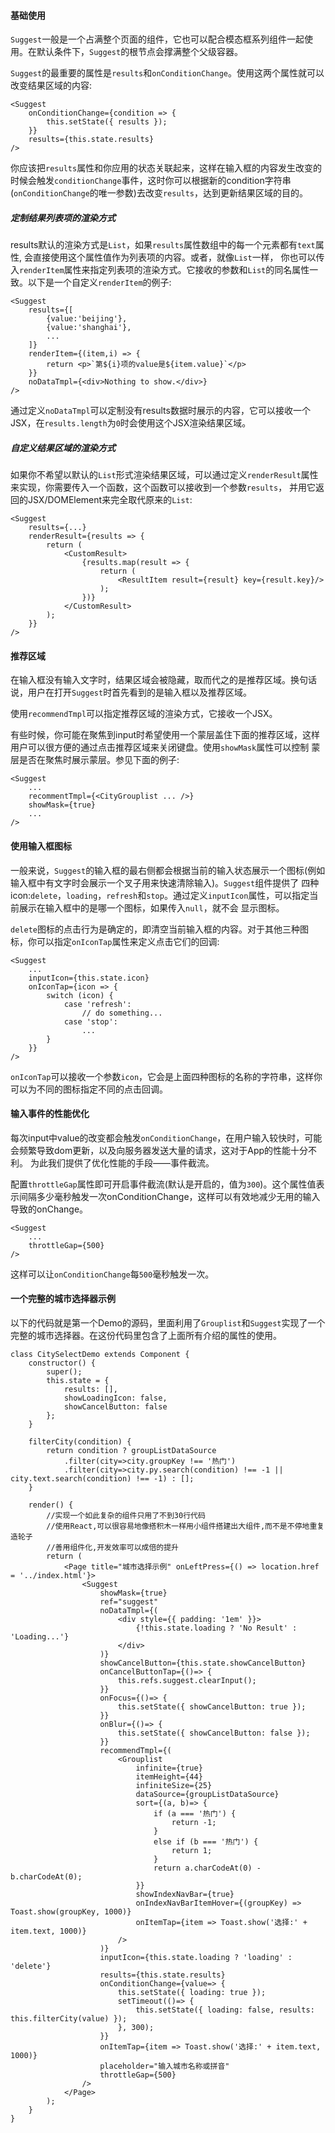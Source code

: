 #### 基础使用

`Suggest`一般是一个占满整个页面的组件，它也可以配合模态框系列组件一起使用。在默认条件下，`Suggest`的根节点会撑满整个父级容器。

`Suggest`的最重要的属性是`results`和`onConditionChange`。使用这两个属性就可以改变结果区域的内容:

```
<Suggest
    onConditionChange={condition => {
        this.setState({ results });
    }}
    results={this.state.results}
/>
```

你应该把`results`属性和你应用的状态关联起来，这样在输入框的内容发生改变的时候会触发`conditionChange`事件，这时你可以根据新的condition字符串(`onConditionChange`的唯一参数)去改变`results`，达到更新结果区域的目的。

##### 定制结果列表项的渲染方式

results默认的渲染方式是`List`，如果`results`属性数组中的每一个元素都有`text`属性, 会直接使用这个属性值作为列表项的内容。或者，就像`List`一样，
你也可以传入`renderItem`属性来指定列表项的渲染方式。它接收的参数和`List`的同名属性一致。以下是一个自定义`renderItem`的例子:

```
<Suggest
    results={[
        {value:'beijing'},
        {value:'shanghai'},
        ...
    ]}
    renderItem={(item,i) => {
        return <p>`第${i}项的value是${item.value}`</p>
    }}
    noDataTmpl={<div>Nothing to show.</div>}
/>
```

通过定义`noDataTmpl`可以定制没有results数据时展示的内容，它可以接收一个JSX，在`results.length`为`0`时会使用这个JSX渲染结果区域。

##### 自定义结果区域的渲染方式

如果你不希望以默认的`List`形式渲染结果区域，可以通过定义`renderResult`属性来实现，你需要传入一个函数，这个函数可以接收到一个参数`results`，
并用它返回的JSX/DOMElement来完全取代原来的`List`:

```
<Suggest
    results={...}
    renderResult={results => {
        return (
            <CustomResult>
                {results.map(result => {
                    return (
                        <ResultItem result={result} key={result.key}/>
                    );
                })}
            </CustomResult>
        );
    }}
/>
```

#### 推荐区域

在输入框没有输入文字时，结果区域会被隐藏，取而代之的是推荐区域。换句话说，用户在打开`Suggest`时首先看到的是输入框以及推荐区域。

使用`recommendTmpl`可以指定推荐区域的渲染方式，它接收一个JSX。

有些时候，你可能在聚焦到input时希望使用一个蒙层盖住下面的推荐区域，这样用户可以很方便的通过点击推荐区域来关闭键盘。使用`showMask`属性可以控制
蒙层是否在聚焦时展示蒙层。参见下面的例子:

```
<Suggest
    ...
    recommentTmpl={<CityGrouplist ... />}
    showMask={true}
    ...
/>
```

#### 使用输入框图标

一般来说，`Suggest`的输入框的最右侧都会根据当前的输入状态展示一个图标(例如输入框中有文字时会展示一个叉子用来快速清除输入)。`Suggest`组件提供了
四种icon:`delete`，`loading`，`refresh`和`stop`。通过定义`inputIcon`属性，可以指定当前展示在输入框中的是哪一个图标，如果传入`null`，就不会
显示图标。

`delete`图标的点击行为是确定的，即清空当前输入框的内容。对于其他三种图标，你可以指定`onIconTap`属性来定义点击它们的回调:

```
<Suggest
    ...
    inputIcon={this.state.icon}
    onIconTap={icon => {
        switch (icon) {
            case 'refresh':
                // do something...
            case 'stop':
                ...
        }
    }}
/>
```

`onIconTap`可以接收一个参数`icon`，它会是上面四种图标的名称的字符串，这样你可以为不同的图标指定不同的点击回调。

#### 输入事件的性能优化

每次input中value的改变都会触发`onConditionChange`，在用户输入较快时，可能会频繁导致dom更新，以及向服务器发送大量的请求，这对于App的性能十分不利。
为此我们提供了优化性能的手段——事件截流。

配置`throttleGap`属性即可开启事件截流(默认是开启的，值为`300`)。这个属性值表示间隔多少毫秒触发一次onConditionChange，这样可以有效地减少无用的输入导致的onChange。

```
<Suggest
    ...
    throttleGap={500}
/>
```
这样可以让`onConditionChange`每`500`毫秒触发一次。

#### 一个完整的城市选择器示例

以下的代码就是第一个Demo的源码，里面利用了`Grouplist`和`Suggest`实现了一个完整的城市选择器。在这份代码里包含了上面所有介绍的属性的使用。

```
class CitySelectDemo extends Component {
    constructor() {
        super();
        this.state = {
            results: [],
            showLoadingIcon: false,
            showCancelButton: false
        };
    }

    filterCity(condition) {
        return condition ? groupListDataSource
            .filter(city=>city.groupKey !== '热门')
            .filter(city=>city.py.search(condition) !== -1 || city.text.search(condition) !== -1) : [];
    }

    render() {
        //实现一个如此复杂的组件只用了不到30行代码
        //使用React,可以很容易地像搭积木一样用小组件搭建出大组件,而不是不停地重复造轮子
        //善用组件化,开发效率可以成倍的提升
        return (
            <Page title="城市选择示例" onLeftPress={() => location.href = '../index.html'}>
                <Suggest
                    showMask={true}
                    ref="suggest"
                    noDataTmpl={(
                        <div style={{ padding: '1em' }}>
                            {!this.state.loading ? 'No Result' : 'Loading...'}
                        </div>
                    )}
                    showCancelButton={this.state.showCancelButton}
                    onCancelButtonTap={()=> {
                        this.refs.suggest.clearInput();
                    }}
                    onFocus={()=> {
                        this.setState({ showCancelButton: true });
                    }}
                    onBlur={()=> {
                        this.setState({ showCancelButton: false });
                    }}
                    recommendTmpl={(
                        <Grouplist
                            infinite={true}
                            itemHeight={44}
                            infiniteSize={25}
                            dataSource={groupListDataSource}
                            sort={(a, b)=> {
                                if (a === '热门') {
                                    return -1;
                                }
                                else if (b === '热门') {
                                    return 1;
                                }
                                return a.charCodeAt(0) - b.charCodeAt(0);
                            }}
                            showIndexNavBar={true}
                            onIndexNavBarItemHover={(groupKey) => Toast.show(groupKey, 1000)}
                            onItemTap={item => Toast.show('选择:' + item.text, 1000)}
                        />
                    )}
                    inputIcon={this.state.loading ? 'loading' : 'delete'}
                    results={this.state.results}
                    onConditionChange={value=> {
                        this.setState({ loading: true });
                        setTimeout(()=> {
                            this.setState({ loading: false, results: this.filterCity(value) });
                        }, 300);
                    }}
                    onItemTap={item => Toast.show('选择:' + item.text, 1000)}
                    placeholder="输入城市名称或拼音"
                    throttleGap={500}
                />
            </Page>
        );
    }
}
```

